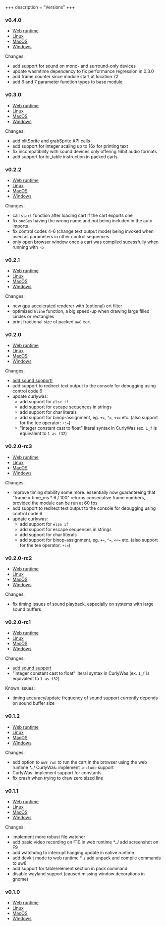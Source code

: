 +++
description = "Versions"
+++

### v0.4.0

* [Web runtime](../v0.4.0)
* [Linux](https://github.com/exoticorn/microw8/releases/download/v0.4.0/microw8-0.4.0-linux.tgz)
* [MacOS](https://github.com/exoticorn/microw8/releases/download/v0.4.0/microw8-0.4.0-macos.tgz)
* [Windows](https://github.com/exoticorn/microw8/releases/download/v0.4.0/microw8-0.4.0-windows.zip)

Changes:

* add support for sound on mono- and surround-only devices
* update wasmtime dependency to fix performance regression in 0.3.0
* add frame counter since module start at location 72
* add 6 and 7 parameter function types to base module

### v0.3.0

* [Web runtime](../v0.3.0)
* [Linux](https://github.com/exoticorn/microw8/releases/download/v0.3.0/microw8-0.3.0-linux.tgz)
* [MacOS](https://github.com/exoticorn/microw8/releases/download/v0.3.0/microw8-0.3.0-macos.tgz)
* [Windows](https://github.com/exoticorn/microw8/releases/download/v0.3.0/microw8-0.3.0-windows.zip)

Changes:

* add blitSprite and grabSprite API calls
* add support for integer scaling up to 16x for printing text
* fix incompatibility with sound devices only offering 16bit audio formats
* add support for br_table instruction in packed carts

### v0.2.2

* [Web runtime](../v0.2.2)
* [Linux](https://github.com/exoticorn/microw8/releases/download/v0.2.2/microw8-0.2.2-linux.tgz)
* [MacOS](https://github.com/exoticorn/microw8/releases/download/v0.2.2/microw8-0.2.2-macos.tgz)
* [Windows](https://github.com/exoticorn/microw8/releases/download/v0.2.2/microw8-0.2.2-windows.zip)

Changes:

* call `start` function after loading cart if the cart exports one
* fix `sndGes` having the wrong name and not being included in the auto imports
* fix control codes 4-6 (change text output mode) being invoked when used as parameters in other control sequences
* only open browser window once a cart was compiled sucessfully when running with `-b`

### v0.2.1

* [Web runtime](../v0.2.1)
* [Linux](https://github.com/exoticorn/microw8/releases/download/v0.2.1/microw8-0.2.1-linux.tgz)
* [MacOS](https://github.com/exoticorn/microw8/releases/download/v0.2.1/microw8-0.2.1-macos.tgz)
* [Windows](https://github.com/exoticorn/microw8/releases/download/v0.2.1/microw8-0.2.1-windows.zip)

Changes:

* new gpu accelerated renderer with (optional) crt filter
* optimized `hline` function, a big speed-up when drawing large filled circles or rectangles
* print fractional size of packed `uw8` cart

### v0.2.0

* [Web runtime](../v0.2.0)
* [Linux](https://github.com/exoticorn/microw8/releases/download/v0.2.0/microw8-0.2.0-linux.tgz)
* [MacOS](https://github.com/exoticorn/microw8/releases/download/v0.2.0/microw8-0.2.0-macos.tgz)
* [Windows](https://github.com/exoticorn/microw8/releases/download/v0.2.0/microw8-0.2.0-windows.zip)

Changes:

* [add sound support!](docs#sound)
* add support to redirect text output to the console for debugging using control code 6
* update curlywas:
  * add support for `else if`
  * add support for escape sequences in strings
  * add support for char literals
  * add support for binop-assignment, eg. `+=`, `^=`, `<<=` etc. (also support for the tee operator: `+:=`)
  * "integer constant cast to float" literal syntax in CurlyWas (ex. `1_f` is equivalent to `1 as f32`)

### v0.2.0-rc3

* [Web runtime](../v0.2.0-rc3)
* [Linux](https://github.com/exoticorn/microw8/releases/download/v0.2.0-rc3/microw8-0.2.0-rc3-linux.tgz)
* [MacOS](https://github.com/exoticorn/microw8/releases/download/v0.2.0-rc3/microw8-0.2.0-rc3-macos.tgz)
* [Windows](https://github.com/exoticorn/microw8/releases/download/v0.2.0-rc3/microw8-0.2.0-rc3-windows.zip)

Changes:

* improve timing stability some more. essentially now guaranteeing that "frame = time_ms * 6 / 100" returns
  consecutive frame numbers, provided the module can be run at 60 fps
* add support to redirect text output to the console for debugging using control code 6
* update curlywas:
  * add support for `else if`
  * add support for escape sequences in strings
  * add support for char literals
  * add support for binop-assignment, eg. `+=`, `^=`, `<<=` etc. (also support for the tee operator: `+:=`)

### v0.2.0-rc2

* [Web runtime](../v0.2.0-rc2)
* [Linux](https://github.com/exoticorn/microw8/releases/download/v0.2.0-rc2/microw8-0.2.0-rc2-linux.tgz)
* [MacOS](https://github.com/exoticorn/microw8/releases/download/v0.2.0-rc2/microw8-0.2.0-rc2-macos.tgz)
* [Windows](https://github.com/exoticorn/microw8/releases/download/v0.2.0-rc2/microw8-0.2.0-rc2-windows.zip)

Changes:

* fix timing issues of sound playback, especially on systems with large sound buffers

### v0.2.0-rc1

* [Web runtime](../v0.2.0-rc1)
* [Linux](https://github.com/exoticorn/microw8/releases/download/v0.2.0-rc1/microw8-0.2.0-rc1-linux.tgz)
* [MacOS](https://github.com/exoticorn/microw8/releases/download/v0.2.0-rc1/microw8-0.2.0-rc1-macos.tgz)
* [Windows](https://github.com/exoticorn/microw8/releases/download/v0.2.0-rc1/microw8-0.2.0-rc1-windows.zip)

Changes:

* [add sound support](docs#sound)
* "integer constant cast to float" literal syntax in CurlyWas (ex. `1_f` is equivalent to `1 as f32`)

Known issues:

* timing accuracy/update frequency of sound support currently depends on sound buffer size

### v0.1.2

* [Web runtime](../v0.1.2)
* [Linux](https://github.com/exoticorn/microw8/releases/download/v0.1.2/microw8-0.1.2-linux.tgz)
* [MacOS](https://github.com/exoticorn/microw8/releases/download/v0.1.2/microw8-0.1.2-macos.tgz)
* [Windows](https://github.com/exoticorn/microw8/releases/download/v0.1.2/microw8-0.1.2-windows.zip)

Changes:

* add option to `uw8 run` to run the cart in the browser using the web runtime
*../ CurlyWas: implement `include` support
* CurlyWas: implement support for constants
* fix crash when trying to draw zero sized line

### v0.1.1

* [Web runtime](../v0.1.1)
* [Linux](https://github.com/exoticorn/microw8/releases/download/v0.1.1/microw8-0.1.1-linux.tgz)
* [MacOS](https://github.com/exoticorn/microw8/releases/download/v0.1.1/microw8-0.1.1-macos.tgz)
* [Windows](https://github.com/exoticorn/microw8/releases/download/v0.1.1/microw8-0.1.1-windows.zip)

Changes:

* implement more robust file watcher
* add basic video recording on F10 in web runtime
*../ add screenshot on F9
* add watchdog to interrupt hanging update in native runtime
* add devkit mode to web runtime
*../ add unpack and compile commands to uw8
* add support for table/element section in pack command
* disable wayland support (caused missing window decorations in gnome)

### v0.1.0

* [Web runtime](../v0.1.0)
* [Linux](https://github.com/exoticorn/microw8/releases/download/v0.1.0/microw8-0.1.0-linux.tgz)
* [MacOS](https://github.com/exoticorn/microw8/releases/download/v0.1.0/microw8-0.1.0-macos.tgz)
* [Windows](https://github.com/exoticorn/microw8/releases/download/v0.1.0/microw8-0.1.0-windows.zip)
